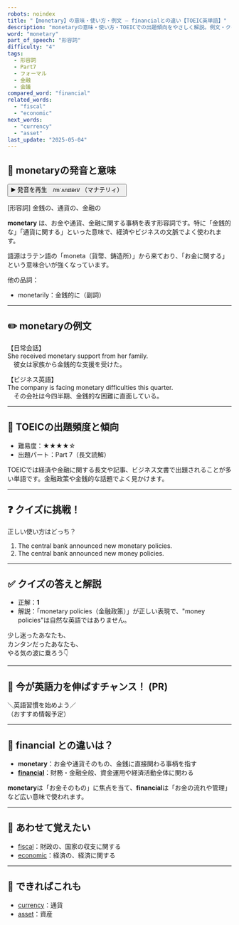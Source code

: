 ```yaml
---
robots: noindex
title: "【monetary】の意味・使い方・例文 ― financialとの違い【TOEIC英単語】"
description: "monetaryの意味・使い方・TOEICでの出題傾向をやさしく解説。例文・クイズ付きでfinancialとの違いもわかりやすく学べます。"
word: "monetary"
part_of_speech: "形容詞"
difficulty: "4"
tags:
  - 形容詞
  - Part7
  - フォーマル
  - 金融
  - 会議
compared_word: "financial"
related_words:
  - "fiscal"
  - "economic"
next_words:
  - "currency"
  - "asset"
last_update: "2025-05-04"
---
```


## 🔰 monetaryの発音と意味

<button class="play-audio" onclick="playTTS('monetary')">
  <span class="play-audio-main">
    ▶️ 発音を再生　/mˈʌnɪtèri/
  </span>
  <span class="play-audio-sub">
    （マナテリィ）
  </span>
</button>

[形容詞] 金銭の、通貨の、金融の

**monetary** は、お金や通貨、金融に関する事柄を表す形容詞です。特に「金銭的な」「通貨に関する」といった意味で、経済やビジネスの文脈でよく使われます。

語源はラテン語の「moneta（貨幣、鋳造所）」から来ており、「お金に関する」という意味合いが強くなっています。

他の品詞：  
- monetarily：金銭的に（副詞）

---

## ✏️ monetaryの例文

【日常会話】  
She received monetary support from her family.  
　彼女は家族から金銭的な支援を受けた。

【ビジネス英語】  
The company is facing monetary difficulties this quarter.  
　その会社は今四半期、金銭的な困難に直面している。

---

## 🎯 TOEICの出題頻度と傾向

- 難易度：★★★★☆
- 出題パート：Part 7（長文読解）

TOEICでは経済や金融に関する長文や記事、ビジネス文書で出題されることが多い単語です。金融政策や金銭的な話題でよく見かけます。

---

## ❓ クイズに挑戦！

正しい使い方はどっち？

1. The central bank announced new monetary policies.  
2. The central bank announced new money policies.

---

## ✅ クイズの答えと解説

- 正解：**1**
- 解説：「monetary policies（金融政策）」が正しい表現で、"money policies"は自然な英語ではありません。

少し迷ったあなたも、  
カンタンだったあなたも、  
やる気の波に乗ろう👇️

---

## 🚀 今が英語力を伸ばすチャンス！ (PR)

<div class="info-center">
＼英語習慣を始めよう／<br>  
（おすすめ情報予定）
</div>

---

## 🤔  financial との違いは？

- **monetary**：お金や通貨そのもの、金銭に直接関わる事柄を指す
- **[financial](/financial)**：財務・金融全般、資金運用や経済活動全体に関わる

**monetary**は「お金そのもの」に焦点を当て、**financial**は「お金の流れや管理」など広い意味で使われます。

---

## 🧩 あわせて覚えたい

- [fiscal](/fiscal)：財政の、国家の収支に関する
- [economic](/economic)：経済の、経済に関する

---

## 📖 できればこれも

- [currency](/currency)：通貨
- [asset](/asset)：資産

<!-- cvid: aid37_bid13 -->
